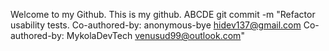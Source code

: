 Welcome to my Github.
This is my github.
ABCDE
git commit -m "Refactor usability tests.
Co-authored-by: anonymous-bye <hidev137@gmail.com>
Co-authored-by: MykolaDevTech <venusud99@outlook.com>"